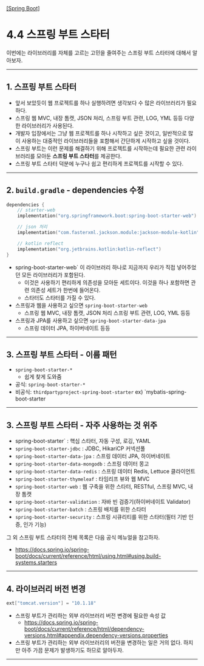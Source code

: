<nav>
    <a href="../.." target="_blank">[Spring Boot]</a>
</nav>

# 4.4 스프링 부트 스타터
이번에는 라이브러리를 자체를 고르는 고민을 줄여주는 스프링 부트 스타터에 대해서 알아보자.

---

## 1. 스프링 부트 스타터
- 앞서 보았듯이 웹 프로젝트를 하나 실행하려면 생각보다 수 많은 라이브러리가 필요하다.
- 스프링 웹 MVC, 내장 톰캣, JSON 처리, 스프링 부트 관련, LOG, YML 등등 다양한 라이브러리가 사용된다.
- 개발자 입장에서는 그냥 웹 프로젝트를 하나 시작하고 싶은 것이고, 일반적으로 많이 사용하는 대중적인 라이브러리들을 포함해서 간단하게 시작하고 싶을 것이다.
- 스프링 부트는 이런 문제를 해결하기 위해 프로젝트를 시작하는데 필요한 관련 라이브러리를 모아둔 **스프링 부트 스타터**를 제공한다.
- 스프링 부트 스타터 덕분에 누구나 쉽고 편리하게 프로젝트를 시작할 수 있다.

---

## 2. `build.gradle` - dependencies 수정
```kotlin
dependencies {
    // starter-web
    implementation("org.springframework.boot:spring-boot-starter-web")

    // json 처리
    implementation("com.fasterxml.jackson.module:jackson-module-kotlin")

    // kotlin reflect
    implementation("org.jetbrains.kotlin:kotlin-reflect")
}
```
- spring-boot-starter-web` 이 라이브러리 하나로 지금까지 우리가 직접 넣어주었던 모든 라이브러리가 포함된다.
  - 이것은 사용하기 편리하게 의존성을 모아둔 세트이다. 이것을 하나 포함하면 관련 의존성 세트가 한번에 들어온다.
  - 스타터도 스타터를 가질 수 있다.
- 스프링과 웹을 사용하고 싶으면 `spring-boot-starter-web`
  - 스프링 웹 MVC, 내장 톰캣, JSON 처리 스프링 부트 관련, LOG, YML 등등
- 스프링과 JPA를 사용하고 싶으면 `spring-boot-starter-data-jpa`
  - 스프링 데이터 JPA, 하이버네이트 등등

---

## 3. 스프링 부트 스타터 - 이름 패턴
- `spring-boot-starter-*`
  - 쉽게 찾게 도와줌
- 공식: `spring-boot-starter-*`
- 비공식: `thirdpartyproject-spring-boot-starter`
  ex) `mybatis-spring-boot-starter

---

## 3. 스프링 부트 스타터 - 자주 사용하는 것 위주
- spring-boot-starter` : 핵심 스타터, 자동 구성, 로깅, YAML
- `spring-boot-starter-jdbc` : JDBC, HikariCP 커넥션풀
- `spring-boot-starter-data-jpa` : 스프링 데이터 JPA, 하이버네이트
- `spring-boot-starter-data-mongodb` : 스프링 데이터 몽고
- `spring-boot-starter-data-redis` : 스프링 데이터 Redis, Lettuce 클라이언트
- `spring-boot-starter-thymeleaf` : 타임리프 뷰와 웹 MVC
- `spring-boot-starter-web` : 웹 구축을 위한 스타터, RESTful, 스프링 MVC, 내장 톰캣
- `spring-boot-starter-validation` : 자바 빈 검증기(하이버네이트 Validator)
- `spring-boot-starter-batch` : 스프링 배치를 위한 스타터
- `spring-boot-starter-security` : 스프링 시큐리티를 위한 스타터(필터 기반 인증, 인가 기능)

그 외 스프링 부트 스타터의 전체 목록은 다음 공식 메뉴얼을 참고하자.
- https://docs.spring.io/spring-boot/docs/current/reference/html/using.html#using.build-systems.starters

---

## 4. 라이브러리 버전 변경
```kotlin
ext["tomcat.version"] = "10.1.18"
```
- 스프링 부트가 관리하는 외부 라이브러리 버전 변경에 필요한 속성 값
  - https://docs.spring.io/spring-boot/docs/current/reference/html/dependency-versions.html#appendix.dependency-versions.properties
- 스프링 부트가 관리하는 외부 라이브러리의 버전을 변경하는 일은 거의 없다. 하지만 아주 가끔 문제가 발생하기도 하므로 알아두자.

---


